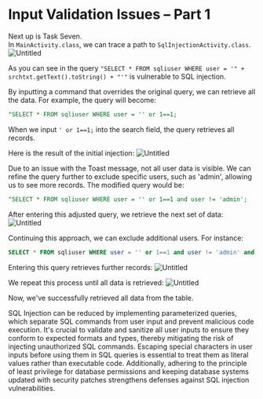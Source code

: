 # Input Validation Issues – Part 1

Next up is Task Seven.  
In `MainActivity.class`, we can trace a path to `SqlInjectionActivity.class`.  
![Untitled](DIVA%20ScreenShots/Level%20-%207%20(SqlInjectionActivity).png)  

As you can see in the query `"SELECT * FROM sqliuser WHERE user = '" + srchtxt.getText().toString() + "'"` is vulnerable to SQL injection.

By inputting a command that overrides the original query, we can retrieve all the data. For example, the query will become:
```sql
"SELECT * FROM sqliuser WHERE user = '' or 1==1;
``` 
When we input `' or 1==1;` into the search field, the query retrieves all records.

Here is the result of the initial injection:
![Untitled](DIVA%20ScreenShots/Level%20-%207%20(First_Injection).png)

Due to an issue with the Toast message, not all user data is visible. We can refine the query further to exclude specific users, such as 'admin', allowing us to see more records. The modified query would be:
```sql
"SELECT * FROM sqliuser WHERE user = '' or 1==1 and user != 'admin';
```
After entering this adjusted query, we retrieve the next set of data:
![Untitled](DIVA%20ScreenShots/Level%20-%207%20(Second_Injection).png)

Continuing this approach, we can exclude additional users. For instance:
```sql
SELECT * FROM sqliuser WHERE user = '' or 1==1 and user != 'admin' and user != 'diva';
```
Entering this query retrieves further records:
![Untitled](DIVA%20ScreenShots/Level%20-%207%20(Third_Injection).png)

We repeat this process until all data is retrieved:
![Untitled](DIVA%20ScreenShots/Level%20-%207%20(Final_Check_Injection).png)

Now, we've successfully retrieved all data from the table.

SQL Injection can be reduced by implementing parameterized queries, which separate SQL commands from user input and prevent malicious code execution. It's crucial to validate and sanitize all user inputs to ensure they conform to expected formats and types, thereby mitigating the risk of injecting unauthorized SQL commands. Escaping special characters in user inputs before using them in SQL queries is essential to treat them as literal values rather than executable code. Additionally, adhering to the principle of least privilege for database permissions and keeping database systems updated with security patches strengthens defenses against SQL injection vulnerabilities.